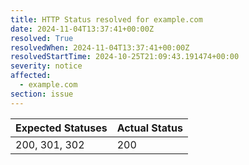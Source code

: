 ```yaml
---
title: HTTP Status resolved for example.com
date: 2024-11-04T13:37:41+00:00Z
resolved: True
resolvedWhen: 2024-11-04T13:37:41+00:00Z
resolvedStartTime: 2024-10-25T21:09:43.191474+00:00
severity: notice
affected:
  - example.com
section: issue
---
```


| Expected Statuses | Actual Status  |
|-------------------|----------------|
| 200, 301, 302 | 200 |

